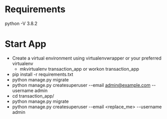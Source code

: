 # Requirements
python -V 3.8.2

# Start App
- Create a virtual environment using virtualenvwrapper or your preferred virtualenv
  - mkvirtualenv transaction_app or workon transaction_app
- pip install -r requirements.txt
- python manage.py migrate
- python manage.py createsuperuser --email admin@example.com --username admin
- cd transaction_app/
- python manage.py migrate
- python manage.py createsuperuser --email <replace_me> --username admin


